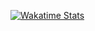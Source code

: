   [![Wakatime Stats](https://github-readme-stats.vercel.app/api/wakatime/?username=Supakornn&layout=compact&langs_count=50&hide_border=true&custom_title=Wakatime&bg_color=00000000&hide=PHP)](https://wakatime.com/@Supakornn)
